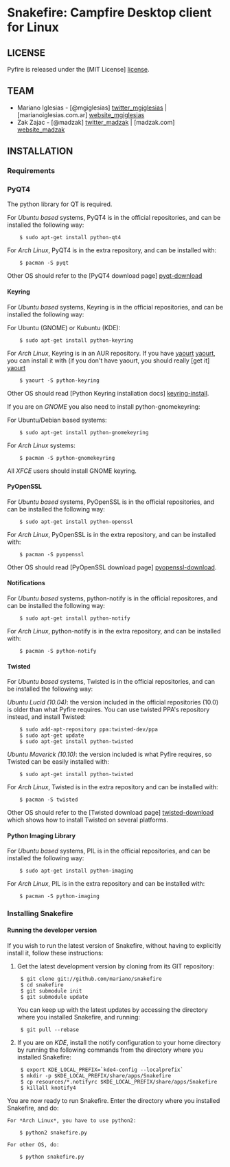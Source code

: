# Snakefire: Campfire Desktop client for Linux #

## LICENSE ##

Pyfire is released under the [MIT License] [license].

## TEAM ##

* Mariano Iglesias - [@mgiglesias] [twitter_mgiglesias] | [marianoiglesias.com.ar] [website_mgiglesias]
* Zak Zajac - [@madzak] [twitter_madzak] | [madzak.com] [website_madzak]

## INSTALLATION ##

### Requirements ###

### PyQT4 ###

The python library for QT is required.

For *Ubuntu based* systems, PyQT4 is in the official repositories, and can be
installed the following way:

		$ sudo apt-get install python-qt4

For *Arch Linux*, PyQT4 is in the extra repository, and can be installed with:

		$ pacman -S pyqt

Other OS should refer to the [PyQT4 download page] [pyqt-download]

#### Keyring ####

For *Ubuntu based* systems, Keyring is in the official repositories, and can be
installed the following way:

For Ubuntu (GNOME) or Kubuntu (KDE):

		$ sudo apt-get install python-keyring

For *Arch Linux*, Keyring is in an AUR repository. If you have [yaourt] [yaourt],
you can install it with (if you don't have yaourt, you should really 
[get it] [yaourt]

		$ yaourt -S python-keyring

Other OS should read [Python Keyring installation docs] [keyring-install].

If you are on *GNOME* you also need to install python-gnomekeyring:

For Ubuntu/Debian based systems:

        $ sudo apt-get install python-gnomekeyring

For *Arch Linux* systems:

        $ pacman -S python-gnomekeyring

All *XFCE* users should install GNOME keyring.

#### PyOpenSSL ####

For *Ubuntu based* systems, PyOpenSSL is in the official repositories, and can be
installed the following way:

		$ sudo apt-get install python-openssl

For *Arch Linux*, PyOpenSSL is in the extra repository, and can be installed with:

		$ pacman -S pyopenssl

Other OS should read [PyOpenSSL download page] [pyopenssl-download].

#### Notifications ####

For *Ubuntu based* systems, python-notify is in the official repositores, and can be
installed the following way:

        $ sudo apt-get install python-notify

For *Arch Linux*, python-notify is in the extra repository, and can be installed with:

        $ pacman -S python-notify

#### Twisted ####

For *Ubuntu based* systems, Twisted is in the official repositories, and can be
installed the following way:

*Ubuntu Lucid (10.04)*: the version included in the official repositories (10.0)
is older than what Pyfire requires. You can use twisted PPA's repository
instead, and install Twisted:

		$ sudo add-apt-repository ppa:twisted-dev/ppa
		$ sudo apt-get update
		$ sudo apt-get install python-twisted

*Ubuntu Maverick (10.10)*: the version included is what Pyfire requires, so
Twisted can be easily installed with:

		$ sudo apt-get install python-twisted

For *Arch Linux*, Twisted is in the extra repository and can be installed with:

		$ pacman -S twisted

Other OS should refer to the [Twisted download page] [twisted-download] which
shows how to install Twisted on several platforms. 

#### Python Imaging Library ####


For *Ubuntu based* systems, PIL is in the official repositories, and can be
installed the following way:

        $ sudo apt-get install python-imaging

For *Arch Linux*, PIL is in the extra repository and can be installed with:

        $ pacman -S python-imaging

### Installing Snakefire ###

#### Running the developer version ####

If you wish to run the latest version of Snakefire, without having to
explicitly install it, follow these instructions:

1. Get the latest development version by cloning from its GIT repository:

		$ git clone git://github.com/mariano/snakefire
		$ cd snakefire
		$ git submodule init
		$ git submodule update

   You can keep up with the latest updates by accessing the directory where
   you installed Snakefire, and running:

		$ git pull --rebase

2. If you are on *KDE*, install the notify configuration to your home directory
   by running the following commands from the directory where you installed
   Snakefire:

		$ export KDE_LOCAL_PREFIX=`kde4-config --localprefix`
		$ mkdir -p $KDE_LOCAL_PREFIX/share/apps/Snakefire
		$ cp resources/*.notifyrc $KDE_LOCAL_PREFIX/share/apps/Snakefire
		$ killall knotify4

You are now ready to run Snakefire. Enter the directory where you installed
Snakefire, and do:

	For *Arch Linux*, you have to use python2:

		$ python2 snakefire.py

	For other OS, do:

		$ python snakefire.py

[license]: http://www.opensource.org/licenses/mit-license.php
[pyqt-download]: http://www.riverbankcomputing.co.uk/software/pyqt/download
[pyfire-readme]: http://github.com/mariano/pyfire#readme
[yaourt]: http://wiki.archlinux.org/index.php/Yaourt
[keyring-install]: http://pypi.python.org/pypi/keyring/#installation-instructions
[pyopenssl-download]: http://pypi.python.org/pypi/pyOpenSSL
[twisted]: http://twistedmatrix.com
[twisted-download]: http://twistedmatrix.com/trac/wiki/Downloads
[twitter_mgiglesias]: http://twitter.com/mgiglesias
[website_mgiglesias]: http://marianoiglesias.com.ar
[twitter_madzak]: http://twitter.com/madzak
[website_madzak]: http://www.madzak.com

